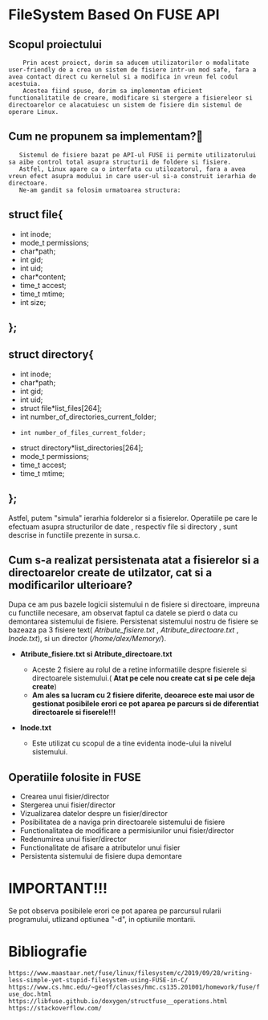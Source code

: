 # FileSystem Based On FUSE API 
## Scopul proiectului
        Prin acest proiect, dorim sa aducem utilizatorilor o modalitate user-friendly de a crea un sistem de fisiere intr-un mod safe, fara a avea contact direct cu kernelul si a modifica in vreun fel codul acestuia. 
        Acestea fiind spuse, dorim sa implementam eficient functionalitatile de creare, modificare si stergere a fisiereleor si directoarelor ce alacatuiesc un sistem de fisiere din sistemul de operare Linux.
## Cum ne propunem sa implementam?🤔
       Sistemul de fisiere bazat pe API-ul FUSE ii permite utilizatorului sa aibe control total asupra structurii de foldere si fisiere. 
       Astfel, Linux apare ca o interfata cu utilozatorul, fara a avea vreun efect asupra modului in care user-ul si-a construit ierarhia de directoare.
       Ne-am gandit sa folosim urmatoarea structura:

## struct file{
* int inode;
*  mode_t permissions;
* char*path;
* 	int gid;
* 	int uid;
* 	char*content;
* 	time_t accest;
* 	time_t mtime;
*    int size;
## };   

## struct directory{
* 	int inode;
* 	char*path;
* 	int gid;
* 	int uid;
* 	struct file*list_files[264];
* 	int number_of_directories_current_folder;
*     int number_of_files_current_folder;
* 	struct directory*list_directories[264];
* 	mode_t permissions;
* 	time_t accest;
* 	time_t mtime;
## };

  Astfel, putem "simula" ierarhia folderelor si a fisierelor. Operatiile pe care le efectuam asupra structurilor de date , respectiv file si directory , sunt descrise in functiile prezente in sursa.c.

## Cum s-a realizat persistenata atat a fisierelor si a directoarelor create de utilzator, cat si a modificarilor ulterioare?
 Dupa ce am pus bazele logicii sistemului n de fisiere si directoare, impreuna cu functiile necesare, am observat faptul ca datele se pierd o data cu demontarea sistemului de fisiere.
 Persistenat sistemului nostru de fisiere se bazeaza pa 3 fisiere text( _Atribute_fisiere.txt_ , _Atribute_directoare.txt_ , _Inode.txt_), si un director (_/home/alex/Memory/_).

* **Atribute_fisiere.txt si Atribute_directoare.txt**
  * Aceste 2 fisiere au rolul de a retine informatiile despre fisierele si directoarele sistemului.( **Atat pe cele nou create cat si pe cele deja create**)
  * **Am ales sa lucram cu 2 fisiere diferite, deoarece este mai usor de gestionat posibilele erori ce pot aparea pe parcurs si de diferentiat  directoarele si fiserele!!!**


 * **Inode.txt**
   * Este utilizat cu scopul de a tine evidenta inode-ului la nivelul sistemului.

## Operatiile folosite in FUSE
* Crearea unui fisier/director
* Stergerea unui fisier/director
* Vizualizarea datelor despre un fisier/director
* Posibilitatea de a naviga prin directoarele sistemului de fisiere
* Functionalitatea de modificare a permisiunilor unui fisier/director
* Redenumirea unui fisier/director
* Functionalitate de afisare a atributelor unui fisier
* Persistenta sistemului de fisiere dupa demontare

# IMPORTANT!!!
Se pot observa posibilele erori ce pot aparea pe parcursul rularii programului, utlizand optiunea "-d", in optiunile montarii.


# Bibliografie
  `https://www.maastaar.net/fuse/linux/filesystem/c/2019/09/28/writing-less-simple-yet-stupid-filesystem-using-FUSE-in-C/`
  `https://www.cs.hmc.edu/~geoff/classes/hmc.cs135.201001/homework/fuse/fuse_doc.html`
  `https://libfuse.github.io/doxygen/structfuse__operations.html`
  `https://stackoverflow.com/`
